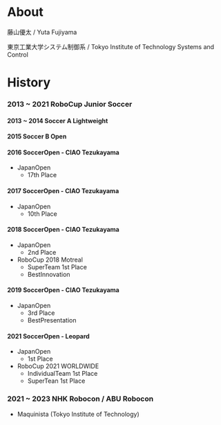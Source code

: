 # About

藤山優太 / Yuta Fujiyama

東京工業大学システム制御系 / Tokyo Institute of Technology Systems and Control

# History
### 2013 ~ 2021 RoboCup Junior Soccer
#### 2013 ~ 2014 Soccer A Lightweight
#### 2015 Soccer B Open
#### 2016 SoccerOpen - **CIAO Tezukayama**
  - JapanOpen
    - 17th Place
#### 2017 SoccerOpen - **CIAO Tezukayama**
  - JapanOpen
    - 10th Place
#### 2018 SoccerOpen - **CIAO Tezukayama**
  - JapanOpen
    - 2nd Place
  - RoboCup 2018 Motreal
    - SuperTeam 1st Place
    - BestInnovation
#### 2019 SoccerOpen - **CIAO Tezukayama**
  - JapanOpen
    - 3rd Place
    - BestPresentation
#### 2021 SoccerOpen - **Leopard**
  - JapanOpen
    - 1st Place
  - RoboCup 2021 WORLDWIDE
    - IndividualTeam 1st Place
    - SuperTean 1st Place

### 2021 ~ 2023 NHK Robocon / ABU Robocon
- Maquinista (Tokyo Institute of Technology)
